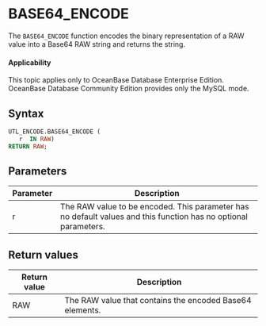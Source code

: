 BASE64_ENCODE
==================================

The `BASE64_ENCODE` function encodes the binary representation of a RAW value into a Base64 RAW string and returns the string.

  <main id="notice" >
    <h4>Applicability</h4>
    <p>This topic applies only to OceanBase Database Enterprise Edition. OceanBase Database Community Edition provides only the MySQL mode. </p>
  </main>

Syntax
-----------------------

```sql
UTL_ENCODE.BASE64_ENCODE (
   r  IN RAW)
RETURN RAW;
```



Parameters
-------------------------



| Parameter | Description |
|----|------------------------|
| r | The RAW value to be encoded. This parameter has no default values and this function has no optional parameters.  |



Return values
------------------------



| Return value | Description |
|-----|-----------------|
| RAW | The RAW value that contains the encoded Base64 elements. |


